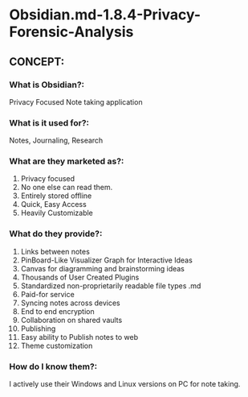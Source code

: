 # Obsidian.md-1.8.4-Privacy-Forensic-Analysis

<h2>CONCEPT:</h2>
<h3>What is Obsidian?:</h3> 
Privacy Focused Note taking application
<h3>What is it used for?:</h3>
Notes, Journaling, Research
<h3>What are they marketed as?: </h3>
<ol>
<li>Privacy focused</li>
<li>No one else can read them.</li>
<li>Entirely stored offline</li>
<li>Quick, Easy Access</li>
<li>Heavily Customizable</li>
</ol>
<h3>What do they provide?: </h3>
<ol>
<li>Links between notes</li>
<li>PinBoard-Like Visualizer Graph for Interactive Ideas</li>
<li>Canvas for diagramming and brainstorming ideas</li>
<li>Thousands of User Created Plugins</li>
<li>Standardized non-proprietarily readable file types .md</li>
<li>Paid-for service</li>
<li>Syncing notes across devices</li>
<li>End to end encryption</li>
<li>Collaboration on shared vaults</li>
<li>Publishing</li>
<li>Easy ability to Publish notes to web</li>
<li>Theme customization</li>
</ol>
<h3>How do I know them?: </h3>
I actively use their Windows and Linux versions on PC for note taking.
